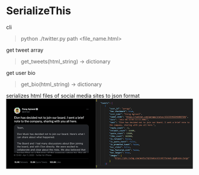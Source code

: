 # SerializeThis

cli

> python ./twitter.py path <file_name.html>

get tweet array
>get_tweets(html_string) -> dictionary

get user bio
>get_bio(html_string) -> dictionary

serializes html files of social media sites to json format
![alt text](yes.png)

